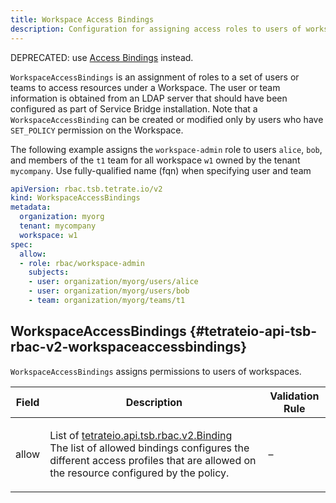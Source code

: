 ```yaml
---
title: Workspace Access Bindings
description: Configuration for assigning access roles to users of workspaces.
---
```




<!-- WARNING: This page is generated. Please take a look at extensions/plugin-service-bridge-api-docs/src/files/doc/page.ejs -->

DEPRECATED: use [Access Bindings](https://tetrate.io/docs/reference/config/rbac/v2/access-bindings.html) instead.

`WorkspaceAccessBindings` is an assignment of roles to a set of users or
teams to access resources under a Workspace.  The user or team
information is obtained from an LDAP server that should have been
configured as part of Service Bridge installation. Note that a
`WorkspaceAccessBinding` can be created or modified only by users who
have `SET_POLICY` permission on the Workspace.

The following example assigns the `workspace-admin` role to users
`alice`, `bob`, and members of the `t1` team for all workspace `w1`
owned by the tenant `mycompany`. Use fully-qualified name (fqn) when specifying user and team

```yaml
apiVersion: rbac.tsb.tetrate.io/v2
kind: WorkspaceAccessBindings
metadata:
  organization: myorg
  tenant: mycompany
  workspace: w1
spec:
  allow:
  - role: rbac/workspace-admin
    subjects:
    - user: organization/myorg/users/alice
    - user: organization/myorg/users/bob
    - team: organization/myorg/teams/t1
```





## WorkspaceAccessBindings {#tetrateio-api-tsb-rbac-v2-workspaceaccessbindings}

`WorkspaceAccessBindings` assigns permissions to users of workspaces.



  
<div class="generated-table"></div>

<table>
<thead>
<tr>
<th>Field</th>
<th class="description">Description</th>
<th>Validation Rule</th>
</tr>
</thead>
    
<tr>
<td>


allow

</td>

<td>

List of [tetrateio.api.tsb.rbac.v2.Binding](../../../tsb/rbac/v2/binding#tetrateio-api-tsb-rbac-v2-binding) <br/> The list of allowed bindings configures the different access profiles that
are allowed on the resource configured by the policy.

</td>

<td>

&ndash;

</td>
</tr>
    
</table>
  



